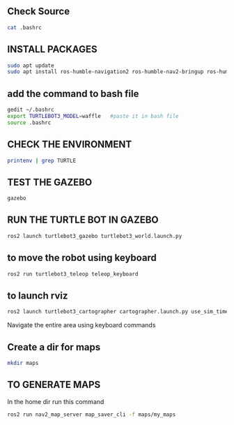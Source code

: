 ## Check Source 
```bash
cat .bashrc
```
## INSTALL PACKAGES
```bash
sudo apt update
sudo apt install ros-humble-navigation2 ros-humble-nav2-bringup ros-humble-turtlebot3*
```
## add the command to bash file 
```bash
gedit ~/.bashrc
export TURTLEBOT3_MODEL=waffle   #paste it in bash file
source .bashrc
```
## CHECK THE ENVIRONMENT
```bash
printenv | grep TURTLE
```
## TEST THE GAZEBO 
```bash
gazebo
```
## RUN THE TURTLE BOT IN GAZEBO 
```bash
ros2 launch turtlebot3_gazebo turtlebot3_world.launch.py
```
## to move the robot using keyboard
```bash
ros2 run turtlebot3_teleop teleop_keyboard
```
## to launch rviz 
```bash
ros2 launch turtlebot3_cartographer cartographer.launch.py use_sim_time:=True
```
Navigate the entire area using keyboard commands 

## Create a dir for maps 
```bash
mkdir maps
```
## TO GENERATE MAPS 
In the home dir run this command 
```bash
ros2 run nav2_map_server map_saver_cli -f maps/my_maps
```

